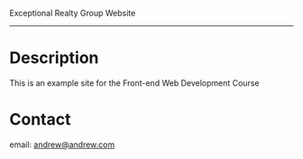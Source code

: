Exceptional Realty Group Website

------

# Description

This is an example site for the Front-end Web Development Course


# Contact

email: andrew@andrew.com
